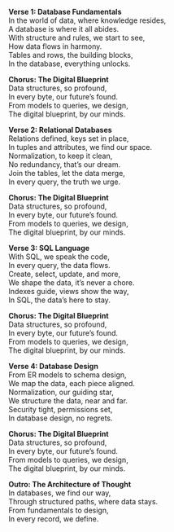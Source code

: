 **Verse 1: Database Fundamentals**  
In the world of data, where knowledge resides,  
A database is where it all abides.  
With structure and rules, we start to see,  
How data flows in harmony.  
Tables and rows, the building blocks,  
In the database, everything unlocks.

**Chorus: The Digital Blueprint**  
Data structures, so profound,  
In every byte, our future’s found.  
From models to queries, we design,  
The digital blueprint, by our minds.

**Verse 2: Relational Databases**  
Relations defined, keys set in place,  
In tuples and attributes, we find our space.  
Normalization, to keep it clean,  
No redundancy, that’s our dream.  
Join the tables, let the data merge,  
In every query, the truth we urge.

**Chorus: The Digital Blueprint**  
Data structures, so profound,  
In every byte, our future’s found.  
From models to queries, we design,  
The digital blueprint, by our minds.

**Verse 3: SQL Language**  
With SQL, we speak the code,  
In every query, the data flows.  
Create, select, update, and more,  
We shape the data, it’s never a chore.  
Indexes guide, views show the way,  
In SQL, the data’s here to stay.

**Chorus: The Digital Blueprint**  
Data structures, so profound,  
In every byte, our future’s found.  
From models to queries, we design,  
The digital blueprint, by our minds.

**Verse 4: Database Design**  
From ER models to schema design,  
We map the data, each piece aligned.  
Normalization, our guiding star,  
We structure the data, near and far.  
Security tight, permissions set,  
In database design, no regrets.

**Chorus: The Digital Blueprint**  
Data structures, so profound,  
In every byte, our future’s found.  
From models to queries, we design,  
The digital blueprint, by our minds.

**Outro: The Architecture of Thought**  
In databases, we find our way,  
Through structured paths, where data stays.  
From fundamentals to design,  
In every record, we define.

